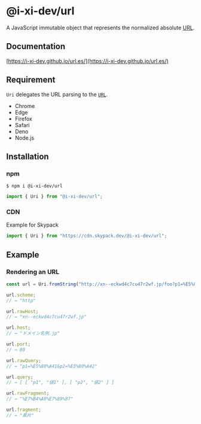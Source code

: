 # @i-xi-dev/url

A JavaScript immutable object that represents the normalized absolute [URL](https://url.spec.whatwg.org/).


## Documentation

[https://i-xi-dev.github.io/url.es/](https://i-xi-dev.github.io/url.es/)


## Requirement
`Uri` delegates the URL parsing to the [`URL`](https://developer.mozilla.org/en-US/docs/Web/API/URL).

- Chrome
- Edge
- Firefox
- Safari
- Deno
- Node.js


## Installation

### npm

```console
$ npm i @i-xi-dev/url
```

```javascript
import { Uri } from "@i-xi-dev/url";
```

### CDN

Example for Skypack
```javascript
import { Uri } from "https://cdn.skypack.dev/@i-xi-dev/url";
```


## Example

### Rendering an URL

```javascript
const url = Uri.fromString("http://xn--eckwd4c7cu47r2wf.jp/foo?p1=%E5%80%A41&p2=%E5%80%A42#%E7%B4%A0%E7%89%87");

url.scheme;
// → "http"

url.rawHost;
// → "xn--eckwd4c7cu47r2wf.jp"

url.host;
// → "ドメイン名例.jp"

url.port;
// → 80

url.rawQuery;
// → "p1=%E5%80%A41&p2=%E5%80%A42"

url.query;
// → [ [ "p1", "値1" ], [ "p2", "値2" ] ]

url.rawFragment;
// → "%E7%B4%A0%E7%89%87"

url.fragment;
// → "素片"

```
